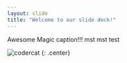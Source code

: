 ```yaml
---
layout: slide
title: "Welcome to our slide deck!"
---
```


Awesome Magic caption!!! mst mst test

![codercat](https://octodex.github.com/images/codercat.jpg)
{: .center}
